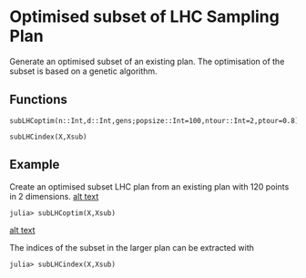 # Optimised subset of LHC Sampling Plan

Generate an optimised subset of an existing plan. The optimisation of the subset is
based on a genetic algorithm.

## Functions
```@docs
subLHCoptim(n::Int,d::Int,gens;popsize::Int=100,ntour::Int=2,ptour=0.8)
```

```@docs
subLHCindex(X,Xsub)
```

## Example
Create an optimised subset LHC plan from an existing plan with 120 points in 2 dimensions.
[alt text](https://github.com/MrUrq/LatinHypercubeSampling.jl/blob/master/docs/src/assets/120p2d.png "120p 2d plan")

```julia-repl
julia> subLHCoptim(X,Xsub)
```
[alt text](https://github.com/MrUrq/LatinHypercubeSampling.jl/blob/master/docs/src/assets/sub60p2d.png "60p subset of 120p 2d plan")

The indices of the subset in the larger plan can be extracted with
```julia-repl
julia> subLHCindex(X,Xsub)
```
